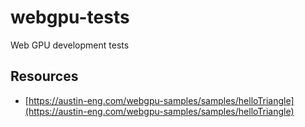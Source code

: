 # webgpu-tests
Web GPU development tests

## Resources

- [https://austin-eng.com/webgpu-samples/samples/helloTriangle](https://austin-eng.com/webgpu-samples/samples/helloTriangle)

